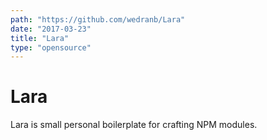 ```yaml
---
path: "https://github.com/wedranb/Lara"
date: "2017-03-23"
title: "Lara"
type: "opensource"
---
```


# Lara

Lara is small personal boilerplate for crafting NPM modules.
